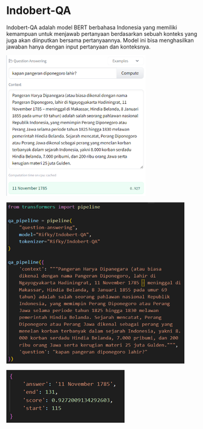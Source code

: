 # Indobert-QA

Indobert-QA adalah model BERT berbahasa Indonesia yang memiliki kemampuan untuk menjawab pertanyaan berdasarkan sebuah konteks yang juga akan diinputkan bersama pertanyaannya. Model ini bisa menghasilkan jawaban hanya dengan input pertanyaan dan konteksnya.

![Gambar.1 Indobert-QA menjawab sebuah pertanyaan.](images/Indobert-QA.png)

![Gambar.2 implementasi Indobert-QA.](images/Indobert-QA_implementation.png)

![Gambar.3 jawaban Indobert-QA.](images/Indobert-QA_answer.png)
